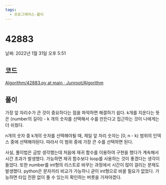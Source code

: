 ```yaml
---
tags:
  - 프로그래머스-풀이
---
```

# 42883

날짜: 2022년 1월 31일 오후 5:51

## 코드

[Algorithm/42883.py at main · Junroot/Algorithm](https://github.com/Junroot/Algorithm/blob/main/programmers/42883.py)

## 풀이

가장 앞 자리수가 큰 것이 중요하다는 점을 파악하면 해결하기 쉽다. k개를 지운다는 뜻은 (number의 길이) - k 개의  숫자를 선택해서 수를 만든다고 접근하는 것이 나에게는 더 쉬웠다.

n개의 숫자 중 k개의 숫자를 선택해야될 때, 제일 앞 자리 숫자는 [0, n - k) 범위의 인덱스 중에 선택해야된다. 따라서 이 범위 중에 가장 큰 수를 선택하면 된다. 

사실, 풀이법은 금방 생각했는데 처음에 재귀 함수를 이용하여 구현을 했다가 계속해서 시간 초과가 발생했다. 가능하면 재귀 함수보다 loop를 사용하는 것이 좋겠다는 생각이 들었다. 또한 number를 int형의 리스트로 바꾸는 과정에서 시간이 많이 걸리는 문제도 발생했다. python은 문자끼리 비교가 가능하니 굳이 int형으로 바꿀 필요가 없었다. 가능하면 타입 전환 없이 풀 수 있는지 확인하는 버릇을 가져야겠다.